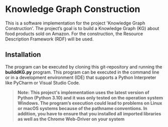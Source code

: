 # Knowledge Graph Construction 
This is a software implementation for the project 'Knowledge Graph Construction'. The project’s goal is to build a Knowledge Graph (KG) about food products sold on Amazon. For the construction, the Resource Description Framework (RDF) will be used. 

## Installation
The program can be executed by cloning this git-repository and running the **builddKG.py** program. This program can be executed in the command line or in a development environment (IDE) that supports a Python Interpreter like PyCharm or Visual Studio Code.

>**Note: This project's implementation uses the latest version of Python (Python 3.10) and it was only tested on the operation system Windows. The program’s execution could lead to problems on Linux or macOS systems because of the pathname conventions. In addition, you have to ensure that you installed all imported libraries as well as the Chrome Web-Driver on your system**

